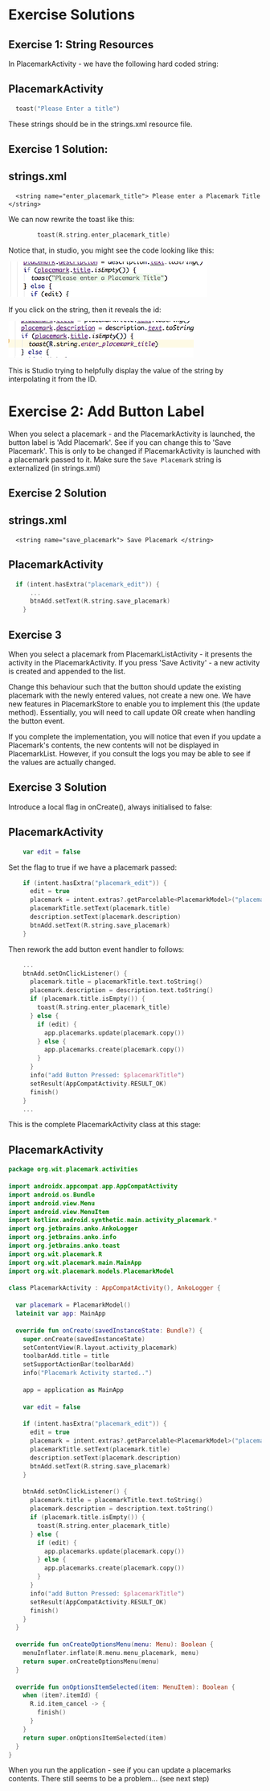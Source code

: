 # Exercise Solutions

## Exercise 1: String Resources

In PlacemarkActivity - we have the following hard coded string:

## PlacemarkActivity

```kotlin
  toast("Please Enter a title")
```

These strings should be in the strings.xml resource file.

## Exercise 1 Solution:

## strings.xml

```
  <string name="enter_placemark_title"> Please enter a Placemark Title </string>
```

We can now rewrite the toast like this:

```kotlin
        toast(R.string.enter_placemark_title)
```

Notice that, in studio, you might see the code looking like this:

![](img/05.png)

If you click on the string, then it reveals the id:

![](img/06.png)

This is Studio trying to helpfully display the value of the string by interpolating it from the ID.

# Exercise 2: Add Button Label

When you select a placemark - and the PlacemarkActivity is launched, the button label is 'Add Placemark'. See if you can change this to 'Save Placemark'. This is only to be changed if PlacemarkActivity is launched with a placemark passed to it. Make sure the `Save Placemark` string is externalized (in strings.xml)

## Exercise 2 Solution

## strings.xml

```
  <string name="save_placemark"> Save Placemark </string>
```

## PlacemarkActivity

```kotlin
  if (intent.hasExtra("placemark_edit")) {
      ...
      btnAdd.setText(R.string.save_placemark)
    }
```

## Exercise 3

When you select a placemark from PlacemarkListActivity - it presents the activity in the PlacemarkActivity. If you press 'Save Activity' - a new activity is created and appended to the list.

Change this behaviour such that the button should update the existing placemark with the newly entered values, not create a new one. We have new features in PlacemarkStore to enable you to implement this (the update method). Essentially, you will need to call update OR create when handling the button event.

If you complete the implementation, you will notice that even if you update a Placemark's contents, the new contents will not be displayed in PlacemarkList. However, if you consult the logs you may be able to see if the values are actually changed.

## Exercise 3 Solution

Introduce a local flag in onCreate(), always initialised to false:

## PlacemarkActivity

```kotlin
    var edit = false
```

Set the flag to true if we have a placemark passed:

```kotlin
    if (intent.hasExtra("placemark_edit")) {
      edit = true
      placemark = intent.extras?.getParcelable<PlacemarkModel>("placemark_edit")!!
      placemarkTitle.setText(placemark.title)
      description.setText(placemark.description)
      btnAdd.setText(R.string.save_placemark)
    }
```

Then rework the add button event handler to follows:

```kotlin
    ...
    btnAdd.setOnClickListener() {
      placemark.title = placemarkTitle.text.toString()
      placemark.description = description.text.toString()
      if (placemark.title.isEmpty()) {
        toast(R.string.enter_placemark_title)
      } else {
        if (edit) {
          app.placemarks.update(placemark.copy())
        } else {
          app.placemarks.create(placemark.copy())
        }
      }
      info("add Button Pressed: $placemarkTitle")
      setResult(AppCompatActivity.RESULT_OK)
      finish()
    }
    ...
```

This is the complete PlacemarkActivity class at this stage:

## PlacemarkActivity

```kotlin
package org.wit.placemark.activities

import androidx.appcompat.app.AppCompatActivity
import android.os.Bundle
import android.view.Menu
import android.view.MenuItem
import kotlinx.android.synthetic.main.activity_placemark.*
import org.jetbrains.anko.AnkoLogger
import org.jetbrains.anko.info
import org.jetbrains.anko.toast
import org.wit.placemark.R
import org.wit.placemark.main.MainApp
import org.wit.placemark.models.PlacemarkModel

class PlacemarkActivity : AppCompatActivity(), AnkoLogger {

  var placemark = PlacemarkModel()
  lateinit var app: MainApp

  override fun onCreate(savedInstanceState: Bundle?) {
    super.onCreate(savedInstanceState)
    setContentView(R.layout.activity_placemark)
    toolbarAdd.title = title
    setSupportActionBar(toolbarAdd)
    info("Placemark Activity started..")

    app = application as MainApp

    var edit = false

    if (intent.hasExtra("placemark_edit")) {
      edit = true
      placemark = intent.extras?.getParcelable<PlacemarkModel>("placemark_edit")!!
      placemarkTitle.setText(placemark.title)
      description.setText(placemark.description)
      btnAdd.setText(R.string.save_placemark)
    }

    btnAdd.setOnClickListener() {
      placemark.title = placemarkTitle.text.toString()
      placemark.description = description.text.toString()
      if (placemark.title.isEmpty()) {
        toast(R.string.enter_placemark_title)
      } else {
        if (edit) {
          app.placemarks.update(placemark.copy())
        } else {
          app.placemarks.create(placemark.copy())
        }
      }
      info("add Button Pressed: $placemarkTitle")
      setResult(AppCompatActivity.RESULT_OK)
      finish()
    }
  }

  override fun onCreateOptionsMenu(menu: Menu): Boolean {
    menuInflater.inflate(R.menu.menu_placemark, menu)
    return super.onCreateOptionsMenu(menu)
  }

  override fun onOptionsItemSelected(item: MenuItem): Boolean {
    when (item?.itemId) {
      R.id.item_cancel -> {
        finish()
      }
    }
    return super.onOptionsItemSelected(item)
  }
}
```

When you run the application - see if you can update a placemarks contents. There still seems to be a problem... (see next step)
